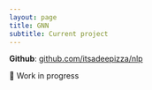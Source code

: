 ```yaml
---
layout: page
title: GNN
subtitle: Current project
---
```


**Github**: [github.com/itsadeepizza/nlp](https://github.com/itsadeepizza/nlp)

🚧 Work in progress